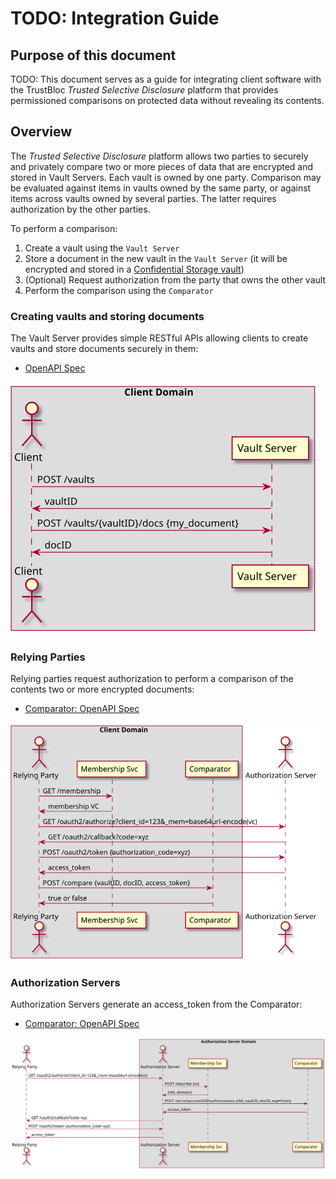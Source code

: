 # TODO: Integration Guide

## Purpose of this document

TODO: This document serves as a guide for integrating client software with the TrustBloc _Trusted Selective
Disclosure_ platform that provides permissioned comparisons on protected data without revealing its
contents.


## Overview

The _Trusted Selective Disclosure_ platform allows two parties to securely and privately compare two or more
pieces of data that are encrypted and stored in Vault Servers. Each vault is owned by one party. Comparison
may be evaluated against items in vaults owned by the same party, or against items across vaults owned by
several parties. The latter requires authorization by the other parties.

To perform a comparison:

1. Create a vault using the `Vault Server`
2. Store a document in the new vault in the `Vault Server` (it will be encrypted and stored in a
   [Confidential Storage vault](https://identity.foundation/confidential-storage/))
3. (Optional) Request authorization from the party that owns the other vault
4. Perform the comparison using the `Comparator`

### Creating vaults and storing documents

The Vault Server provides simple RESTful APIs allowing clients to create vaults and store documents
securely in them:

- [OpenAPI Spec](./openapi/vault_server.yaml)

![overview_vaults](./img/overview_vaults.svg)

### Relying Parties

Relying parties request authorization to perform a comparison of the contents two or more encrypted documents:

- [Comparator: OpenAPI Spec](./openapi/comparator.yaml)

![overview_rp](./img/overview_rp.svg)

### Authorization Servers

Authorization Servers generate an access_token from the Comparator:

- [Comparator: OpenAPI Spec](./openapi/comparator.yaml)

![overview_as](./img/overview_as.svg)
